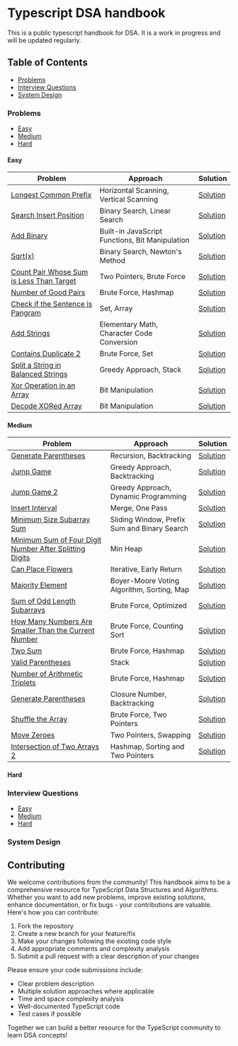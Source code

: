 # Typescript DSA handbook

This is a public typescript handbook for DSA. It is a work in progress and will be updated regularly.

## Table of Contents

- [Problems](#problems)
- [Interview Questions](#interview-questions)
- [System Design](#system-design)

### Problems
- [Easy](#easy)
- [Medium](#medium)
- [Hard](#hard)

#### Easy
| Problem | Approach | Solution |
|---------|------------|----------|
| [Longest Common Prefix](problems/easy/longest-common-prefix) | Horizontal Scanning, Vertical Scanning | [Solution](problems/easy/longest-common-prefix/index.md) |
| [Search Insert Position](problems/easy/search-insert-position) | Binary Search, Linear Search | [Solution](problems/easy/search-insert-position/index.md) |
| [Add Binary](problems/easy/add-binary) | Built-in JavaScript Functions, Bit Manipulation | [Solution](problems/easy/add-binary/index.md) |
| [Sqrt(x)](problems/easy/sqrt-x) | Binary Search, Newton's Method | [Solution](problems/easy/sqrt-x/index.md) |
| [Count Pair Whose Sum is Less Than Target](problems/easy/count-pair-whose-sum-is-less-than-target) | Two Pointers, Brute Force | [Solution](problems/easy/count-pair-whose-sum-is-less-than-target/index.md) |
| [Number of Good Pairs](problems/easy/number-of-good-pairs) | Brute Force, Hashmap | [Solution](problems/easy/number-of-good-pairs/index.md) |
| [Check if the Sentence is Pangram](problems/easy/check-if-the-sentence-is-pangram) | Set, Array | [Solution](problems/easy/check-if-the-sentence-is-pangram/index.md) |
| [Add Strings](problems/easy/add-string) | Elementary Math, Character Code Conversion | [Solution](problems/easy/add-string/index.md) |
| [Contains Duplicate 2](problems/easy/contains-duplicate-2) | Brute Force, Set | [Solution](problems/easy/contains-duplicate-2/index.md) |
| [Split a String in Balanced Strings](problems/easy/split-a-string-in-balanced-strings) | Greedy Approach, Stack | [Solution](problems/easy/split-a-string-in-balanced-strings/index.md) |
| [Xor Operation in an Array](problems/easy/xor-operation-in-an-array) | Bit Manipulation | [Solution](problems/easy/xor-operation-in-an-array/index.md) |
| [Decode XORed Array](problems/easy/decode-xor-in-an-array) | Bit Manipulation | [Solution](problems/easy/decode-xor-in-an-array/index.md) |
#### Medium
| Problem | Approach | Solution |
|---------|------------|----------|
| [Generate Parentheses](problems/medium/generate-parentheses) | Recursion, Backtracking | [Solution](problems/medium/generate-parentheses/index.md) |
| [Jump Game](problems/medium/jump-game) | Greedy Approach, Backtracking | [Solution](problems/medium/jump-game/index.md) |
| [Jump Game 2](problems/medium/jump-game-2) | Greedy Approach, Dynamic Programming | [Solution](problems/medium/jump-game-2/index.md) |
| [Insert Interval](problems/medium/insert-interval) | Merge, One Pass | [Solution](problems/medium/insert-interval/index.ts) |
| [Minimum Size Subarray Sum](problems/medium/minimum-size-subarray-sum) | Sliding Window, Prefix Sum and Binary Search | [Solution](problems/medium/minimum-size-subarray-sum/index.md) |
| [Minimum Sum of Four Digit Number After Splitting Digits](problems/medium/minimum-sum-of-four-digit-number-after-splitting-digits) | Min Heap | [Solution](problems/medium/minimum-sum-of-four-digit-number-after-splitting-digits/index.md) |
| [Can Place Flowers](problems/medium/can-place-flowers) | Iterative, Early Return | [Solution](problems/medium/can-place-flowers/index.md) |
| [Majority Element](problems/medium/majority-element) | Boyer-Moore Voting Algorithm, Sorting, Map | [Solution](problems/medium/majority-element/index.md) |
| [Sum of Odd Length Subarrays](problems/medium/sum-of-odd-length-subarrays) | Brute Force, Optimized | [Solution](problems/medium/sum-of-odd-length-subarrays/index.md) |
| [How Many Numbers Are Smaller Than the Current Number](problems/medium/how-many-numbers-are-smaller-than-the-current-number) | Brute Force, Counting Sort | [Solution](problems/medium/how-many-numbers-are-smaller-than-the-current-number/index.md) |
| [Two Sum](problems/medium/two-sum) | Brute Force, Hashmap | [Solution](problems/medium/two-sum/index.md) |
| [Valid Parentheses](problems/easy/valid-parentheses) | Stack | [Solution](problems/easy/valid-parentheses/index.md) |
| [Number of Arithmetic Triplets](problems/medium/number-of-arithmetic-triplets) | Brute Force, Hashmap | [Solution](problems/medium/number-of-arithmetic-triplets/index.md) |
| [Generate Parentheses](problems/medium/generate-parentheses) | Closure Number, Backtracking | [Solution](problems/medium/generate-parentheses/index.md) |
| [Shuffle the Array](problems/medium/shuffle-array) | Brute Force, Two Pointers | [Solution](problems/medium/shuffle-array/index.md) |
| [Move Zeroes](problems/easy/move-zeros) | Two Pointers, Swapping | [Solution](problems/easy/move-zeros/index.md) |
| [Intersection of Two Arrays 2](problems/easy/insersection-of-two-arrays-2) | Hashmap, Sorting and Two Pointers | [Solution](problems/easy/insersection-of-two-arrays-2/index.md) |




#### Hard

### Interview Questions
- [Easy](#easy)
- [Medium](#medium)
- [Hard](#hard)

### System Design


## Contributing

We welcome contributions from the community! This handbook aims to be a comprehensive resource for TypeScript Data Structures and Algorithms. Whether you want to add new problems, improve existing solutions, enhance documentation, or fix bugs - your contributions are valuable. Here's how you can contribute:

1. Fork the repository
2. Create a new branch for your feature/fix
3. Make your changes following the existing code style
4. Add appropriate comments and complexity analysis
5. Submit a pull request with a clear description of your changes

Please ensure your code submissions include:
- Clear problem description
- Multiple solution approaches where applicable
- Time and space complexity analysis
- Well-documented TypeScript code
- Test cases if possible

Together we can build a better resource for the TypeScript community to learn DSA concepts!



